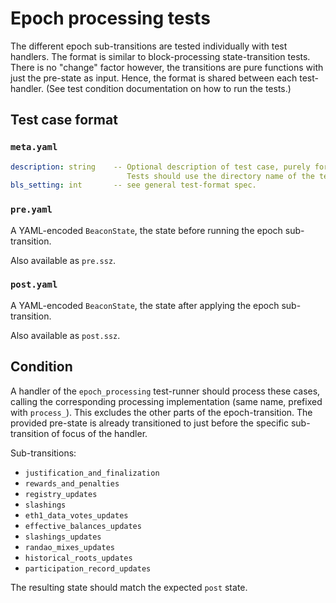 # Epoch processing tests

The different epoch sub-transitions are tested individually with test handlers.
The format is similar to block-processing state-transition tests.
There is no "change" factor however, the transitions are pure functions with just the pre-state as input.
Hence, the format is shared between each test-handler. (See test condition documentation on how to run the tests.)

## Test case format

### `meta.yaml`

```yaml
description: string    -- Optional description of test case, purely for debugging purposes.
                          Tests should use the directory name of the test case as identifier, not the description.
bls_setting: int       -- see general test-format spec.
```

### `pre.yaml`

A YAML-encoded `BeaconState`, the state before running the epoch sub-transition.

Also available as `pre.ssz`.


### `post.yaml`

A YAML-encoded `BeaconState`, the state after applying the epoch sub-transition.

Also available as `post.ssz`.

## Condition

A handler of the `epoch_processing` test-runner should process these cases, 
 calling the corresponding processing implementation (same name, prefixed with `process_`).
This excludes the other parts of the epoch-transition.
The provided pre-state is already transitioned to just before the specific sub-transition of focus of the handler.

Sub-transitions:

- `justification_and_finalization`
- `rewards_and_penalties`
- `registry_updates`
- `slashings`
- `eth1_data_votes_updates`
- `effective_balances_updates`
- `slashings_updates`
- `randao_mixes_updates`
- `historical_roots_updates`
- `participation_record_updates`

The resulting state should match the expected `post` state.
